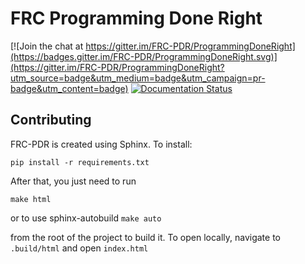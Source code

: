 # FRC Programming Done Right

[![Join the chat at https://gitter.im/FRC-PDR/ProgrammingDoneRight](https://badges.gitter.im/FRC-PDR/ProgrammingDoneRight.svg)](https://gitter.im/FRC-PDR/ProgrammingDoneRight?utm_source=badge&utm_medium=badge&utm_campaign=pr-badge&utm_content=badge)
[![Documentation Status](https://readthedocs.org/projects/frc-pdr/badge/?version=latest)](http://frc-pdr.readthedocs.io/en/latest/?badge=latest)

## Contributing
FRC-PDR is created using Sphinx. To install:

`pip install -r requirements.txt`

After that, you just need to run

`make html`

or to use sphinx-autobuild
`make auto`

from the root of the project to build it. To open locally, navigate to `.build/html` and open `index.html`

